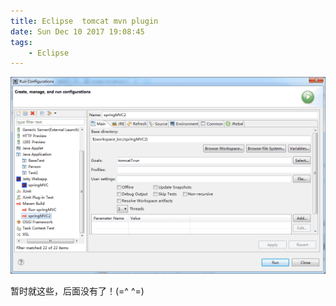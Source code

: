 ```yaml
---
title: Eclipse  tomcat mvn plugin
date: Sun Dec 10 2017 19:08:45
tags:
	- Eclipse
---
```

![](/assets/blogImg/171210-tomcat-mvn-plugin.png)

暂时就这些，后面没有了！(=^ ^=)


